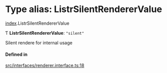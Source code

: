 # Type alias: ListrSilentRendererValue

[index](../modules/index.md).ListrSilentRendererValue

Ƭ **ListrSilentRendererValue**: ``"silent"``

Silent rendere for internal usage

#### Defined in

[src/interfaces/renderer.interface.ts:18](https://github.com/cenk1cenk2/listr2/blob/a554689/src/interfaces/renderer.interface.ts#L18)
